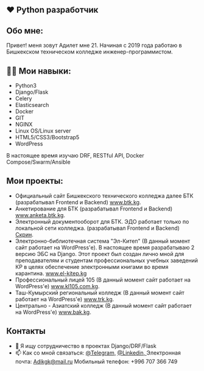 ## ❤️ Python разработчик

## Обо мне:
Привет! меня зовут Адилет мне 21. Начиная с 2019 года работаю в Бишкекском техническом колледже инженер-программистом. 

## 👨‍💻 Мои навыки:
  - Python3
  - Django/Flask
  - Celery
  - Elasticsearch
  - Docker
  - GIT
  - NGINX
  - Linux OS/Linux server
  - HTML5/CSS3/Bootstrap5
  - WordPress

В настоящее время изучаю DRF, RESTful API, Docker Compose/Swarm/Ansible

## Мои проекты:
  - Официальный сайт Бишкекского технического колледжа далее БТК (разрабатывал Frontend и Backend) <a href="https://btk.kg/" target="_blank">www.btk.kg</a>.
  - Анкетирование для БТК (разрабатывал Frontend и Backend) <a href="https://anketa.btk.kg/" target="_blank">www.anketa.btk.kg</a>.
  - Электронный документооборот для БТК. ЭДО работает только по локальной сети колледжа. (разрабатывал Frontend и Backend) <a href="https://drive.google.com/file/d/1pav6N7UFc6cbE9fJqhN4fQNThgfqSYer/view?usp=sharing" target="_blank">Скрин</a>. 
  - Электронно-библиотечная система "Эл-Китеп" (В данный момент сайт работает на WordPress'е). В настоящее время разрабатываю 2 версию ЭБС на Django. Этот проект был создан лично мной для преподавателям и студентам профессиональных учебных заведений КР в целях обеспечение электронными книгами во время карантина. <a href="https://el-kitep.kg/" target="_blank">www.el-kitep.kg</a>
  - Профессиональный лицей 105 (В данный момент сайт работает на WordPress'е) <a href="https://kl105.com.kg/" target="_blank">www.kl105.com.kg</a>.
  - Таш-Кумырский региональный колледж (В данный момент сайт работает на WordPress'е) <a href="https://trk.kg/" target="_blank">www.trk.kg</a>.
  - Центрально - Азиатский колледж (В данный момент сайт работает на WordPress'е) <a href="https://bak.kg/" target="_blank">www.bak.kg</a>.

## Контакты
- 👯 Я ищу сотрудничество в проектах Django/DRF/Flask
- 📫 Как со мной связаться: <a href="https://t.me/WayupKG">@Telegram,</a> <a href="https://linkedin.com/in/адилет-эстебес-уулу-58b5111aa/">@Linkedin, </a> Электронная почта: Adikgk@mail.ru
Мобильный телефон: +996 707 366 749

